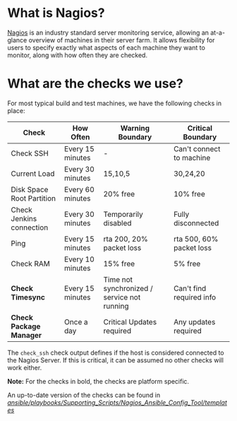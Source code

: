 # What is Nagios?

[Nagios](https://www.nagios.org/) is an industry standard server monitoring service, allowing an at-a-glance overview of machines in their server farm. It allows flexibility for users to specify exactly what aspects of each machine they want to monitor, along with how often they are checked. 

# What are the checks we use?

For most typical build and test machines, we have the following checks in place:

| Check | How Often | Warning Boundary | Critical Boundary |
|-|-|-|-|
| Check SSH | Every 15 minutes | - | Can't connect to machine |
| Current Load | Every 30 minutes | 15,10,5 | 30,24,20 |
| Disk Space Root Partition | Every 60 minutes | 20% free | 10% free |
| Check Jenkins connection | Every 30 minutes | Temporarily disabled | Fully disconnected|
| Ping | Every 15 minutes | rta 200, 20% packet loss | rta 500, 60% packet loss |
| Check RAM | Every 10 minutes | 15% free | 5% free |
| **Check Timesync** | Every 15 minutes | Time not synchronized / service not running | Can't find required info |
| **Check Package Manager** | Once a day | Critical Updates required | Any updates required |

The `check_ssh` check output defines if the host is considered connected to the Nagios Server. If this is critical, it can be assumed no other checks will work either.

**Note:** For the checks in bold, the checks are platform specific.

An up-to-date version of the checks can be found in [_ansible/playbooks/Supporting_Scripts/Nagios_Ansible_Config_Tool/templates_](https://github.com/AdoptOpenJDK/openjdk-infrastructure/tree/master/ansible/playbooks/Supporting_Scripts/Nagios_Ansible_Config_tool/templates)